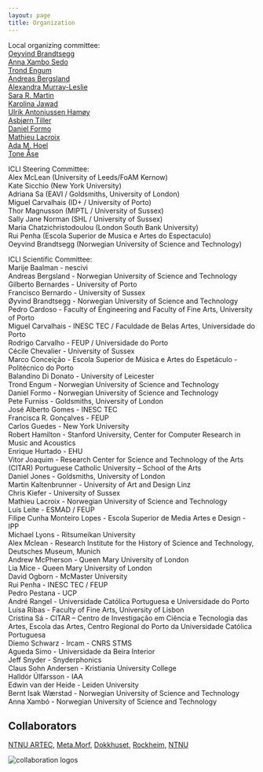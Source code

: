 ```yaml
---
layout: page
title: Organization
---
```


Local organizing committee:  
[Oeyvind Brandtsegg](https://www.ntnu.no/ansatte/oyvind.brandtsegg)  
[Anna Xambo Sedo](https://www.ntnu.no/ansatte/anna.xambo.sedo)  
[Trond Engum](https://www.ntnu.no/ansatte/trond.engum)  
[Andreas Bergsland](https://www.ntnu.no/ansatte/andreas.bergsland)  
[Alexandra Murray-Leslie](https://www.kit.ntnu.no/nb/content/artec-artist-residence-alex-murray-leslie-chicks-speed)  
[Sara R. Martin](https://www.ntnu.no/ansatte/sara.martin)  
[Karolina Jawad](https://cv2c.noblogs.org)  
[Ulrik Antoniussen Hamøy](http://ulrikah.no/)   
[Asbjørn Tiller](https://www.ntnu.edu/employees/asbjorn.tiller)  
[Daniel Formo](https://www.ntnu.edu/employees/daniel.formo)  
[Mathieu Lacroix](https://www.ntnu.edu/employees/mathieu.lacroix)  
[Ada M. Hoel](http://adahoel.com/)  
[Tone Åse](https://www.ntnu.edu/employees/tone.ase)   


ICLI Steering Committee:  
Alex McLean (University of Leeds/FoAM Kernow)  
Kate Sicchio (New York University)  
Adriana Sa (EAVI / Goldsmiths, University of London)  
Miguel Carvalhais (ID+ / University of Porto)  
Thor Magnusson (MIPTL / University of Sussex)  
Sally Jane Norman (SHL / University of Sussex)  
Maria Chatzichristodoulou (London South Bank University)  
Rui Penha (Escola Superior de Musica e Artes do Espectaculo)  
Oeyvind Brandtsegg (Norwegian University of Science and Technology)
 
ICLI Scientific Committee:   
Marije Baalman - nescivi  
Andreas Bergsland - Norwegian University of Science and Technology  
Gilberto Bernardes - University of Porto  
Francisco Bernardo - University of Sussex  
Øyvind Brandtsegg - Norwegian University of Science and Technology  
Pedro Cardoso - Faculty of Engineering and Faculty of Fine Arts, University of Porto  
Miguel Carvalhais - INESC TEC / Faculdade de Belas Artes, Universidade do Porto  
Rodrigo Carvalho - FEUP / Universidade do Porto  
Cécile Chevalier - University of Sussex  
Marco Conceição - Escola Superior de Música e Artes do Espetáculo - Politécnico do Porto  
Balandino Di Donato - University of Leicester  
Trond Engum - Norwegian University of Science and Technology  
Daniel Formo - Norwegian University of Science and Technology  
Pete Furniss - Goldsmiths, University of London  
José Alberto Gomes - INESC TEC  
Francisca R. Gonçalves - FEUP  
Carlos Guedes - New York University  
Robert Hamilton - Stanford University, Center for Computer Research in Music and Acoustics  
Enrique Hurtado - EHU  
Vitor Joaquim - Research Center for Science and Technology of the Arts (CITAR) Portuguese Catholic University – School of the Arts  
Daniel Jones - Goldsmiths, University of London  
Martin Kaltenbrunner - University of Art and Design Linz  
Chris Kiefer - University of Sussex  
Mathieu Lacroix - Norwegian University of Science and Technology  
Luís Leite - ESMAD / FEUP  
Filipe Cunha Monteiro Lopes - Escola Superior de Media Artes e Design - IPP  
Michael Lyons - Ritsumeikan University  
Alex Mclean - Research Institute for the History of Science and Technology, Deutsches Museum, Munich  
Andrew McPherson - Queen Mary University of London  
Lia Mice - Queen Mary University of London  
David Ogborn - McMaster University  
Rui Penha - INESC TEC / FEUP  
Pedro Pestana - UCP  
André Rangel - Universidade Católica Portuguesa e Universidade do Porto  
Luísa Ribas - Faculty of Fine Arts, University of Lisbon  
Cristina Sá - CITAR – Centro de Investigação em Ciência e Tecnologia das Artes, Escola das Artes, Centro Regional do Porto da Universidade Católica Portuguesa  
Diemo Schwarz - Ircam - CNRS STMS  
Agueda Simo - Universidade da Beira Interior  
Jeff Snyder - Snyderphonics  
Claus Sohn Andersen - Kristiania University College  
Halldór Úlfarsson - IAA  
Edwin van der Heide - Leiden University  
Bernt Isak Wærstad - Norwegian University of Science and Technology  
Anna Xambó - Norwegian University of Science and Technology  


## Collaborators 

[NTNU ARTEC](https://www.ntnu.edu/artec), [Meta.Morf](http://metamorf.no/), [Dokkhuset](https://dokkhuset.no/), [Rockheim](https://rockheim.no), [NTNU](https://www.ntnu.no)

<img src="../assets/img/logos.png" alt="collaboration logos" />
